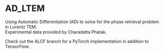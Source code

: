 # AD_LTEM
Using Automatic Differentiation (AD) to solve for the phase retrieval problem in Lorentz TEM.<br>
Experimental data provided by Charadatta Phatak.

Check out the ALCF branch for a PyTorch implementation in addition to TensorFlow.
